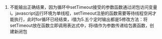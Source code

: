 1. 不能输出正确结果，因为循环中setTimeout接受的参数函数通过闭包访问变量i。javascript运行环境为单线程，setTimeout注册的函数需要等待线程空闲才能执行，此时for循环已经结束，i值为5.五个定时输出都是5修改方法：将setTimeout放在函数立即调用表达式中，将i值作为参数传递给包裹函数，创建新闭包



